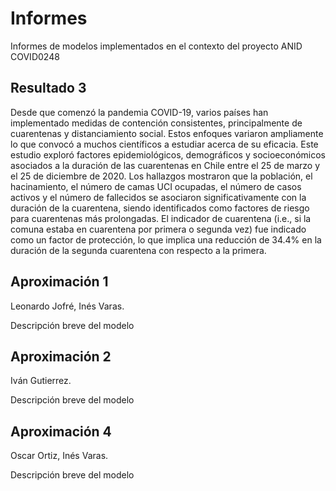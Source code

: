 # Informes
Informes de modelos implementados en el contexto del proyecto ANID COVID0248

## Resultado 3

Desde que comenzó la pandemia COVID-19, varios países han implementado medidas de contención consistentes, principalmente de cuarentenas y distanciamiento social. Estos enfoques variaron ampliamente lo que convocó a muchos científicos a estudiar acerca de su eficacia. Este estudio exploró factores epidemiológicos, demográficos y socioeconómicos asociados a la duración de las cuarentenas en Chile entre el 25 de marzo y el 25 de diciembre de 2020. Los hallazgos mostraron que la población, el hacinamiento, el número de camas UCI ocupadas, el número de casos activos y el número de fallecidos se asociaron significativamente con la duración de la cuarentena, siendo identificados como factores de riesgo para cuarentenas más prolongadas. El indicador de cuarentena (i.e., si la comuna estaba en cuarentena por primera o segunda vez) fue indicado como un factor de protección, lo que implica una reducción de 34.4% en la duración de la segunda cuarentena con respecto a la primera.

## Aproximación 1

Leonardo Jofré, Inés Varas.

Descripción breve del modelo

## Aproximación 2

Iván Gutierrez.

Descripción breve del modelo

## Aproximación 4

Oscar Ortiz, Inés Varas.

Descripción breve del modelo
